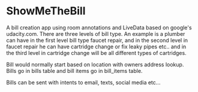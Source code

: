 # ShowMeTheBill
A bill creation app using room annotations and LiveData based on google's udacity.com.
There are three levels of bill type.
An example is a plumber can have in the first level bill type faucet repair,
and in the second level in faucet repair he can have cartridge change or fix leaky pipes etc..
and in the third level in cartridge change will be all different types of cartridges.

Bill would normally start based on location with owners address lookup.
Bills go in bills table and bill items go in bill_items table.

Bills can be sent with intents to email, texts, social media etc...
